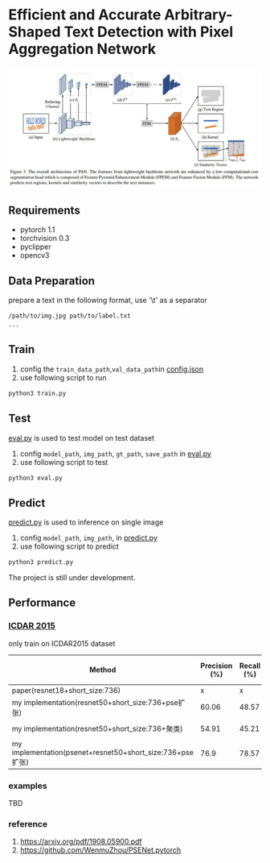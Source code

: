 # Efficient and Accurate Arbitrary-Shaped Text Detection with Pixel Aggregation Network

![](imgs/paper/PAN.jpg)

## Requirements
* pytorch 1.1
* torchvision 0.3
* pyclipper
* opencv3


## Data Preparation

prepare a text in the following format, use '\t' as a separator
```bash
/path/to/img.jpg path/to/label.txt
...
```

## Train
1. config the `train_data_path`,`val_data_path`in [config.json](config.json)
2. use following script to run
```sh
python3 train.py
```

## Test

[eval.py](eval.py) is used to test model on test dataset

1. config `model_path`, `img_path`, `gt_path`, `save_path` in [eval.py](eval.py)
2. use following script to test
```sh
python3 eval.py
```

## Predict 
[predict.py](predict.py) is used to inference on single image

1. config `model_path`, `img_path`, in [predict.py](predict.py)
2. use following script to predict
```sh
python3 predict.py
```

The project is still under development.

<h2 id="Performance">Performance</h2>

### [ICDAR 2015](http://rrc.cvc.uab.es/?ch=4)
only train on ICDAR2015 dataset 

| Method                   | Precision (%) | Recall (%) | F-measure (%) | FPS |
|--------------------------|---------------|------------|---------------|-----|
| paper(resnet18+short_size:736)  | x | x | 80.4 | 26.1 |
| my implementation(resnet50+short_size:736+pse扩张)  | 60.06 | 48.57 | 53.71 | 12.18 (P100)|
| my implementation(resnet50+short_size:736+聚类)  | 54.91 | 45.21 | 49.59 | 1.44 (P100)|
| my implementation(psenet+resnet50+short_size:736+pse扩张)  | 76.9 | 78.57 | 77.73 | 8.79 (P100)|

### examples
TBD

### reference
1. https://arxiv.org/pdf/1908.05900.pdf
2. https://github.com/WenmuZhou/PSENet.pytorch
